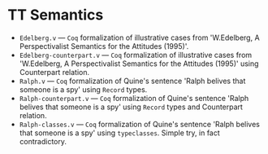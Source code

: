 # TT Semantics

* `Edelberg.v` — `Coq` formalization of illustrative cases from
  'W.Edelberg, A Perspectivalist Semantics for the Attitudes (1995)'.
* `Edelberg-counterpart.v` — `Coq` formalization of illustrative cases from
  'W.Edelberg, A Perspectivalist Semantics for the Attitudes (1995)'
  using Counterpart relation.
* `Ralph.v` — `Coq` formalization of Quine's sentence 'Ralph belives
  that someone is a spy' using `Record` types.
* `Ralph-counterpart.v` — `Coq` formalization of Quine's sentence
  'Ralph belives that someone is a spy' using `Record` types and
  Counterpart relation.
* `Ralph-classes.v` — `Coq` formalization of Quine's sentence 'Ralph
  belives that someone is a spy' using `typeclasses`.  Simple try, in
  fact contradictory.

